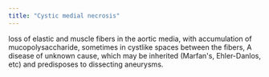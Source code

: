 ```yaml
---
title: "Cystic medial necrosis"
---
```

loss of elastic and muscle fibers in the aortic media, with accumulation of mucopolysaccharide, sometimes in cystlike spaces between the fibers, A disease of unknown cause, which may be inherited (Marfan's, Ehler-Danlos, etc) and predisposes to dissecting aneurysms.

